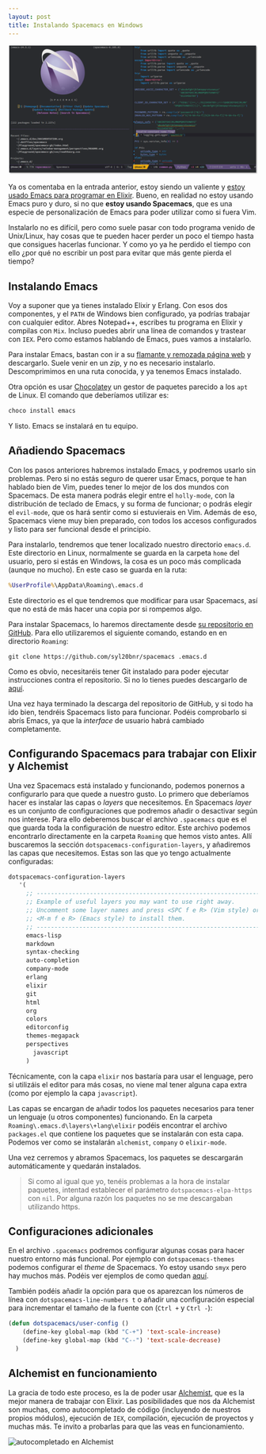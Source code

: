 ```yaml
---
layout: post
title: Instalando Spacemacs en Windows
---
```



![spacemacs](/img/posts/2016/spacemacs.png)


Ya os comentaba en la entrada anterior, estoy siendo un valiente y [estoy usado Emacs para programar en Elixir](http://charlascylon.com/2016-06-20-spacemacs-el-editor-perfecto-Elixir). Bueno, en realidad no estoy usando Emacs puro y duro, si no que **estoy usando Spacemacs**, que es una especie de personalización de Emacs para poder utilizar como si fuera Vim.

Instalarlo no es difícil, pero como suele pasar con todo programa venido de Unix/Linux, hay cosas que te pueden hacer perder un poco el tiempo hasta que consigues hacerlas funcionar. Y como yo ya he perdido el tiempo con ello ¿por qué no escribir un post para evitar que más gente pierda el tiempo?

## Instalando Emacs

Voy a suponer que ya tienes instalado Elixir y Erlang. Con esos dos componentes, y el `PATH` de Windows bien configurado, ya podrías trabajar con cualquier editor. Abres Notepad++, escribes tu programa en Elixir y compilas con `Mix`. Incluso puedes abrir una línea de comandos y trastear con `IEX`. Pero como estamos hablando de Emacs, pues vamos a instalarlo.

Para instalar Emacs, bastan con ir a su [flamante y remozada página web](https://www.gnu.org/software/emacs/) y descargarlo. Suele venir en un *zip*, y no es necesario instalarlo. Descomprimimos en una ruta conocida, y ya tenemos Emacs instalado.

Otra opción es usar [Chocolatey](https://chocolatey.org/) un gestor de paquetes parecido a los `apt` de Linux. El comando que deberíamos utilizar es:

```bat
choco install emacs
```
Y listo. Emacs se instalará en tu equipo.


## Añadiendo Spacemacs

Con los pasos anteriores habremos instalado Emacs, y podremos usarlo sin problemas. Pero si no estás seguro de querer usar Emacs, porque te han hablado bien de Vim, puedes tener lo mejor de los dos mundos con Spacemacs. De esta manera podrás elegir entre el `holly-mode`, con la distribución de teclado de Emacs, y su forma de funcionar; o podrás elegir el `evil-mode`, que os hará sentir como si estuvierais en Vim.  Además de eso, Spacemacs viene muy bien preparado, con todos los accesos configurados y listo para ser funcional desde el principio.

Para instalarlo, tendremos que tener localizado nuestro directorio `emacs.d`. Este directorio en Linux, normalmente se guarda en la carpeta `home` del usuario, pero si estás en Windows, la cosa es un poco más complicada (aunque no mucho). En este caso se guarda en la ruta:

```bat
%UserProfile%\AppData\Roaming\.emacs.d
```

Este directorio es el que tendremos que modificar para usar Spacemacs, así que no está de más hacer una copia por si rompemos algo.

Para instalar Spacemacs, lo haremos directamente desde [su repositorio en GitHub](https://github.com/syl20bnr/spacemacs). Para ello utilizaremos el siguiente comando, estando en en directorio `Roaming`:

```
git clone https://github.com/syl20bnr/spacemacs .emacs.d
```

Como es obvio, necesitaréis tener Git instalado para poder ejecutar instrucciones contra el repositorio. Si no lo tienes puedes descargarlo de [aquí](https://git-scm.com/download/win).

Una vez haya terminado la descarga del repositorio de GitHub, y si todo ha ido bien, tendréis Spacemacs listo para funcionar. Podéis comprobarlo si abrís Emacs, ya que la *interface* de usuario habrá cambiado completamente.


## Configurando Spacemacs para trabajar con Elixir y Alchemist

Una vez Spacemacs está instalado y funcionando, podemos ponernos a configurarlo para que quede a nuestro gusto. Lo primero que deberíamos hacer es instalar las capas o *layers* que necesitemos. En Spacemacs *layer* es un conjunto de configuraciones que podremos añadir o desactivar según nos interese. Para ello deberemos buscar el archivo `.spacemacs` que es el que guarda toda la configuración de nuestro editor.  Este archivo podemos encontrarlo directamente en la carpeta `Roaming` que hemos visto antes. Allí buscaremos la sección `dotspacemacs-configuration-layers`, y añadiremos las capas que necesitemos. Estas son las que yo tengo actualmente configuradas:

```lisp
dotspacemacs-configuration-layers
   '(
     ;; ----------------------------------------------------------------
     ;; Example of useful layers you may want to use right away.
     ;; Uncomment some layer names and press <SPC f e R> (Vim style) or
     ;; <M-m f e R> (Emacs style) to install them.
     ;; ----------------------------------------------------------------
     emacs-lisp
     markdown
     syntax-checking
     auto-completion
     company-mode
     erlang
     elixir
     git	 
     html
     org
     colors
     editorconfig
     themes-megapack
     perspectives
	   javascript
     )
```

Técnicamente, con la capa `elixir` nos bastaría para usar el lenguage, pero si utilizáis el editor para más cosas, no viene mal tener alguna capa extra (como por ejemplo la capa `javascript`).

Las capas se encargan de añadir todos los paquetes necesarios para tener un lenguaje (u otros componentes) funcionando. En la carpeta `Roaming\.emacs.d\layers\+lang\elixir` podéis encontrar el archivo `packages.el` que contiene los paquetes que se instalarán con esta capa. Podemos ver como se instalarán `alchemist`, `company` o `elixir-mode`.

Una vez cerremos y abramos Spacemacs, los paquetes se descargarán automáticamente y quedarán instalados.

> Si como al igual que yo,  tenéis problemas a la hora de instalar paquetes, intentad establecer el parámetro `dotspacemacs-elpa-https` con  `nil`. Por alguna razón los paquetes no se me descargaban utilizando https.

## Configuraciones adicionales

En el archivo `.spacemacs` podremos configurar algunas cosas para hacer nuestro entorno más funcional. Por ejemplo con `dotspacemacs-themes` podemos configurar el *theme* de Spacemacs. Yo estoy usando `smyx` pero hay muchos más. Podéis ver ejemplos de como quedan [aquí](http://themegallery.robdor.com/). 

También podéis añadir la opción para que os aparezcan los números de línea con `dotspacemacs-line-numbers t` o añadir una configuración especial para incrementar el tamaño de la fuente con (`Ctrl +` y `Ctrl -`):

```lisp
(defun dotspacemacs/user-config () 
	(define-key global-map (kbd "C-+") 'text-scale-increase)
	(define-key global-map (kbd "C--") 'text-scale-decrease)
  )
```

## Alchemist en funcionamiento

La gracia de todo este proceso, es la de poder usar [Alchemist](https://github.com/tonini/alchemist.el), que es la mejor manera de trabajar con Elixir. Las posibilidades que nos da Alchemist son muchas, como autocompletado de código (incluyendo de nuestros propios módulos), ejecución de `IEX`, compilación, ejecución de proyectos y muchas más. Te invito a probarlas para que las veas en funcionamiento. 

![autocompletado en Alchemist](http://alchemist.readthedocs.io/en/latest/images/alchemist-company.gif)


